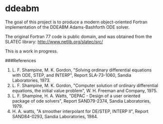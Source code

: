 ddeabm
======

The goal of this project is to produce a modern object-oriented Fortran implementation of the DDEABM Adams-Bashforth ODE solver.

The original Fortran 77 code is public domain, and was obtained from the SLATEC library: http://www.netlib.org/slatec/src/

This is a work in progress.

###References

1.  L. F. Shampine, M. K. Gordon, "Solving ordinary differential equations with ODE, STEP, and INTERP",  Report SLA-73-1060, Sandia Laboratories, 1973.
2.  L. F. Shampine, M. K. Gordon, "Computer solution of ordinary differential equations, the initial value problem", W. H. Freeman and Company, 1975.
3. L. F. Shampine, H. A. Watts, "DEPAC - Design of a user oriented package of ode solvers", Report SAND79-2374, Sandia Laboratories, 1979.
4.  H. A. watts, "A smoother interpolant for DE/STEP, INTERP II", Report SAND84-0293, Sandia Laboratories, 1984.
